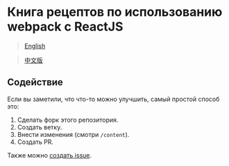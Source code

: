 # Книга рецептов по использованию webpack с ReactJS

> [English](https://christianalfoni.github.io/react-webpack-cookbook/)

> [中文版](https://fakefish.github.io/react-webpack-cookbook/)

## Содействие

Если вы заметили, что что-то можно улучшить, самый простой способ это:

1. Сделать форк этого репозитория.
2. Создать ветку.
3. Внести изменения (смотри `/content`).
4. Создать PR.

Также можно [создать issue](https://github.com/christianalfoni/react-webpack-cookbook/issues/new).
